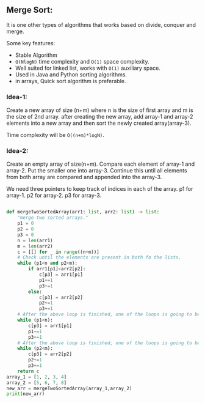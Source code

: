 ## Merge Sort:

It is one other types of algorithms that works based on divide, conquer and merge.

Some key features:

- Stable Algorithm
- `O(NlogN)` time complexity and `O(1)` space complexity.
- Well suited for linked list, works with `O(1)` auxiliary space.
- Used in Java and Python sorting algorithms.
- in arrays, Quick sort algorithm is preferable.

### Idea-1:

Create a new array of size (n+m) where n is the size of first array and m is the size of 2nd array. after creating the new array, add array-1 and array-2 elements into a new array and then sort the newly created array(array-3).

Time complexity will be `O((n+m)*logN)`.

### Idea-2:

Create an empty array of size(n+m).
Compare each element of array-1 and array-2.
Put the smaller one into array-3.
Continue this until all elements from both array are compared and appended into the array-3.

We need three pointers to keep track of indices in each of the array.
p1 for array-1.
p2 for array-2.
p3 for array-3.

```py

def mergeTwoSortedArray(arr1: list, arr2: list) -> list:
    "merge two sorted arrays."
    p1 = 0
    p2 = 0
    p3 = 0
    n = len(arr1)
    m = len(arr2)
    c = [[] for _ in range((n+m))]
    # Check until the elements are present in both fo the lists.
    while (p1<n and p2<m):
        if arr1[p1]<arr2[p2]:
            c[p3] = arr1[p1]
            p1+=1
            p3+=1
        else:
            c[p3] = arr2[p2]
            p2+=1
            p3+=1
    # After the above loop is finished, one of the loops is going to be empty, now if that non-empty one is array-1, put its elements inside p3.
    while (p1<n):
        c[p3] = arr1[p1]
        p1+=1
        p3+=1
    # After the above loop is finished, one of the loops is going to be empty, now if that non-empty one is array-2, put its elements inside p3.
    while (p2<m):
        c[p3] = arr2[p2]
        p2+=1
        p3+=1
    return c
array_1 = [1, 2, 3, 4]
array_2 = [5, 6, 7, 8]
new_arr = mergeTwoSortedArray(array_1,array_2)
print(new_arr)

```
